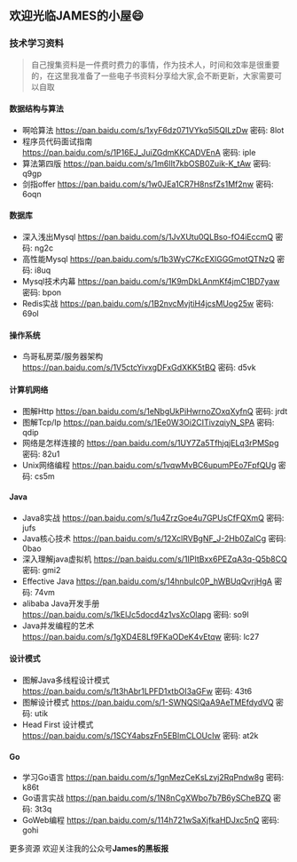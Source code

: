 ## 欢迎光临JAMES的小屋😄

### 技术学习资料
> 自己搜集资料是一件费时费力的事情，作为技术人，时间和效率是很重要的，在这里我准备了一些电子书资料分享给大家,会不断更新，大家需要可以自取
#### 数据结构与算法
* 啊哈算法 https://pan.baidu.com/s/1xyF6dz071VYkq5l5QILzDw  密码: 8lot
* 程序员代码面试指南 https://pan.baidu.com/s/1P16EJ_JuiZGdmKKCADVEnA  密码: iple
* 算法第四版 https://pan.baidu.com/s/1m6lIt7kbOSB0Zuik-K_tAw  密码: q9gp
* 剑指offer https://pan.baidu.com/s/1w0JEa1CR7H8nsfZs1Mf2nw  密码: 6oqn
####  数据库
* 深入浅出Mysql https://pan.baidu.com/s/1JvXUtu0QLBso-fO4iEccmQ  密码: ng2c
* 高性能Mysql https://pan.baidu.com/s/1b3WyC7KcEXlGGGmotQTNzQ  密码: i8uq
* Mysql技术内幕 https://pan.baidu.com/s/1K9mDkLAnmKf4jmC1BD7yaw  密码: bpon
* Redis实战 https://pan.baidu.com/s/1B2nvcMvjtiH4jcsMUog25w  密码: 69ol
####  操作系统
* 鸟哥私房菜/服务器架构 https://pan.baidu.com/s/1V5ctcYivxgDFxGdXKK5tBQ  密码: d5vk
####  计算机网络
* 图解Http https://pan.baidu.com/s/1eNbgUkPiHwrnoZOxqXyfnQ  密码: jrdt
* 图解Tcp/Ip https://pan.baidu.com/s/1Ee0W3Oi2CITivzqiyN_SPA  密码: qdip
* 网络是怎样连接的 https://pan.baidu.com/s/1UY7Za5TfhjqjELq3rPMSpg  密码: 82u1
* Unix网络编程 https://pan.baidu.com/s/1vqwMvBC6upumPEo7FpfQUg  密码: cs5m
####  Java
* Java8实战 https://pan.baidu.com/s/1u4ZrzGoe4u7GPUsCfFQXmQ  密码: jufs
* Java核心技术 https://pan.baidu.com/s/12XclRVBgNF_J-2Hb0ZalCg  密码: 0bao
* 深入理解java虚拟机 https://pan.baidu.com/s/1IPItBxx6PEZqA3q-Q5b8CQ  密码: gmi2
* Effective Java https://pan.baidu.com/s/14hnbuIc0P_hWBUqQvrjHgA  密码: 74vm
* alibaba Java开发手册 https://pan.baidu.com/s/1kElJc5docd4z1vsXcOlapg  密码: so9l
* Java并发编程的艺术 https://pan.baidu.com/s/1gXD4E8Lf9FKaODeK4vEtqw  密码: lc27
####  设计模式
* 图解Java多线程设计模式 https://pan.baidu.com/s/1t3hAbr1LPFD1xtbOI3aGFw  密码: 43t6
* 图解设计模式 https://pan.baidu.com/s/1-SWNQSlQaA9AeTMEfdydVQ  密码: utik
* Head First 设计模式 https://pan.baidu.com/s/1SCY4abszFn5EBlmCLOUcIw  密码: at2k
####  Go
* 学习Go语言 https://pan.baidu.com/s/1gnMezCeKsLzvj2RqPndw8g  密码: k86t
* Go语言实战 https://pan.baidu.com/s/1N8nCgXWbo7b7B6ySCheBZQ  密码: 3t3q
* GoWeb编程 https://pan.baidu.com/s/114h721wSaXjfkaHDJxc5nQ  密码: gohi

更多资源 欢迎关注我的公众号**James的黑板报**

